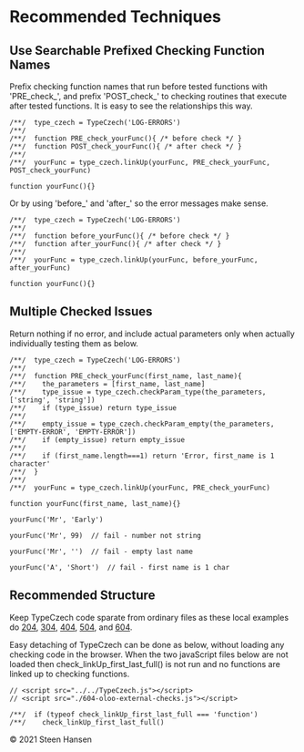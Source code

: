 # Recommended Techniques

## Use Searchable Prefixed Checking Function Names
Prefix checking function names that run before tested
functions with 'PRE_check_', and prefix 'POST_check_' to checking routines that execute after
tested functions. It is easy to see the relationships this way.

    /**/  type_czech = TypeCzech('LOG-ERRORS')
    /**/
    /**/  function PRE_check_yourFunc(){ /* before check */ }
    /**/  function POST_check_yourFunc(){ /* after check */ }
    /**/
    /**/  yourFunc = type_czech.linkUp(yourFunc, PRE_check_yourFunc, POST_check_yourFunc)

    function yourFunc(){}

Or by using 'before_' and 'after_' so the error messages make sense.

    /**/  type_czech = TypeCzech('LOG-ERRORS')
    /**/
    /**/  function before_yourFunc(){ /* before check */ }
    /**/  function after_yourFunc(){ /* after check */ }
    /**/
    /**/  yourFunc = type_czech.linkUp(yourFunc, before_yourFunc, after_yourFunc)

    function yourFunc(){}


## Multiple Checked Issues
Return nothing if no error, and include actual
parameters only when actually individually testing them as below.

    /**/  type_czech = TypeCzech('LOG-ERRORS')
    /**/
    /**/  function PRE_check_yourFunc(first_name, last_name){
    /**/    the_parameters = [first_name, last_name]
    /**/    type_issue = type_czech.checkParam_type(the_parameters, ['string', 'string'])
    /**/    if (type_issue) return type_issue
    /**/
    /**/    empty_issue = type_czech.checkParam_empty(the_parameters, ['EMPTY-ERROR', 'EMPTY-ERROR'])
    /**/    if (empty_issue) return empty_issue
    /**/
    /**/    if (first_name.length===1) return 'Error, first_name is 1 character'
    /**/  }
    /**/
    /**/  yourFunc = type_czech.linkUp(yourFunc, PRE_check_yourFunc)

    function yourFunc(first_name, last_name){}
    
    yourFunc('Mr', 'Early')

    yourFunc('Mr', 99)  // fail - number not string

    yourFunc('Mr', '')  // fail - empty last name
    
    yourFunc('A', 'Short')  // fail - first name is 1 char

## Recommended Structure
Keep TypeCzech code sparate from ordinary files as these local examples do [204](../examples-web/204-Extending-Closures-Single/204-Extending-Closures-Single.html),
[304](../examples-web/304-Extending-IIFEs-Single/304-Extending-IIFEs-Single.html),
[404](../examples-web/404-Extending-ClassFree-Single/404-Extending-ClassFree-Single.html),
[504](../examples-web/504-Extending-Prototypes-Single/504-Extending-Prototypes-Single.html), and
[604](../examples-web/604-Extending-OLOO-Single/604-Extending-OLOO-Single.html).

Easy detaching of TypeCzech can be done as below, without loading any checking code in the browser. When the two javaScript files below are not loaded
then check_linkUp_first_last_full() is not run and no functions are linked up to checking functions.

    // <script src="../../TypeCzech.js"></script>
    // <script src="./604-oloo-external-checks.js"></script>

    /**/  if (typeof check_linkUp_first_last_full === 'function') 
    /**/    check_linkUp_first_last_full()


&copy; 2021 Steen Hansen